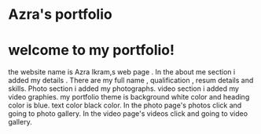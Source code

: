 # Azra's portfolio 
# welcome to my portfolio!
the website name is Azra Ikram,s web page . In the about me section  i added my details . There are my full name , qualification , resum details and skills. Photo section i added my photographs. video section i added my video graphies. 
my portfolio theme is background white color and heading color is blue. text color black color. In the photo page's photos click and going to photo gallery. In the video page's videos click and going to video gallery. 
